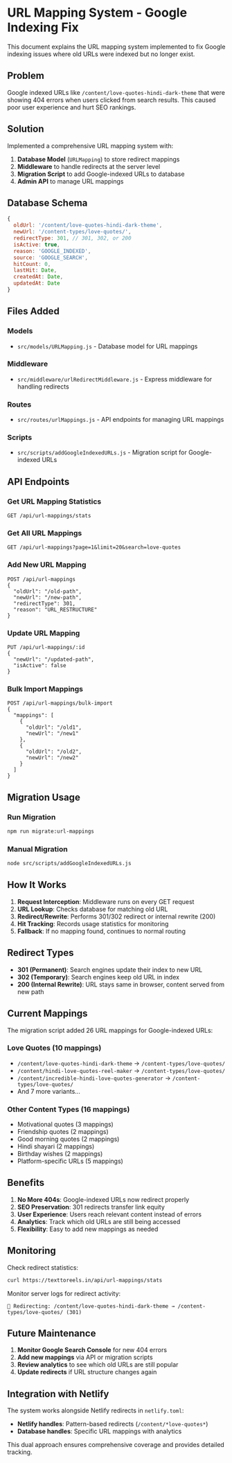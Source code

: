 # URL Mapping System - Google Indexing Fix

This document explains the URL mapping system implemented to fix Google indexing issues where old URLs were indexed but no longer exist.

## Problem

Google indexed URLs like `/content/love-quotes-hindi-dark-theme` that were showing 404 errors when users clicked from search results. This caused poor user experience and hurt SEO rankings.

## Solution

Implemented a comprehensive URL mapping system with:

1. **Database Model** (`URLMapping`) to store redirect mappings
2. **Middleware** to handle redirects at the server level
3. **Migration Script** to add Google-indexed URLs to database
4. **Admin API** to manage URL mappings

## Database Schema

```javascript
{
  oldUrl: '/content/love-quotes-hindi-dark-theme',
  newUrl: '/content-types/love-quotes/',
  redirectType: 301, // 301, 302, or 200
  isActive: true,
  reason: 'GOOGLE_INDEXED',
  source: 'GOOGLE_SEARCH',
  hitCount: 0,
  lastHit: Date,
  createdAt: Date,
  updatedAt: Date
}
```

## Files Added

### Models
- `src/models/URLMapping.js` - Database model for URL mappings

### Middleware
- `src/middleware/urlRedirectMiddleware.js` - Express middleware for handling redirects

### Routes
- `src/routes/urlMappings.js` - API endpoints for managing URL mappings

### Scripts
- `src/scripts/addGoogleIndexedURLs.js` - Migration script for Google-indexed URLs

## API Endpoints

### Get URL Mapping Statistics
```
GET /api/url-mappings/stats
```

### Get All URL Mappings
```
GET /api/url-mappings?page=1&limit=20&search=love-quotes
```

### Add New URL Mapping
```
POST /api/url-mappings
{
  "oldUrl": "/old-path",
  "newUrl": "/new-path",
  "redirectType": 301,
  "reason": "URL_RESTRUCTURE"
}
```

### Update URL Mapping
```
PUT /api/url-mappings/:id
{
  "newUrl": "/updated-path",
  "isActive": false
}
```

### Bulk Import Mappings
```
POST /api/url-mappings/bulk-import
{
  "mappings": [
    {
      "oldUrl": "/old1",
      "newUrl": "/new1"
    },
    {
      "oldUrl": "/old2",
      "newUrl": "/new2"
    }
  ]
}
```

## Migration Usage

### Run Migration
```bash
npm run migrate:url-mappings
```

### Manual Migration
```bash
node src/scripts/addGoogleIndexedURLs.js
```

## How It Works

1. **Request Interception**: Middleware runs on every GET request
2. **URL Lookup**: Checks database for matching old URL
3. **Redirect/Rewrite**: Performs 301/302 redirect or internal rewrite (200)
4. **Hit Tracking**: Records usage statistics for monitoring
5. **Fallback**: If no mapping found, continues to normal routing

## Redirect Types

- **301 (Permanent)**: Search engines update their index to new URL
- **302 (Temporary)**: Search engines keep old URL in index
- **200 (Internal Rewrite)**: URL stays same in browser, content served from new path

## Current Mappings

The migration script added 26 URL mappings for Google-indexed URLs:

### Love Quotes (10 mappings)
- `/content/love-quotes-hindi-dark-theme` → `/content-types/love-quotes/`
- `/content/hindi-love-quotes-reel-maker` → `/content-types/love-quotes/`
- `/content/incredible-hindi-love-quotes-generator` → `/content-types/love-quotes/`
- And 7 more variants...

### Other Content Types (16 mappings)
- Motivational quotes (3 mappings)
- Friendship quotes (2 mappings)
- Good morning quotes (2 mappings)
- Hindi shayari (2 mappings)
- Birthday wishes (2 mappings)
- Platform-specific URLs (5 mappings)

## Benefits

1. **No More 404s**: Google-indexed URLs now redirect properly
2. **SEO Preservation**: 301 redirects transfer link equity
3. **User Experience**: Users reach relevant content instead of errors
4. **Analytics**: Track which old URLs are still being accessed
5. **Flexibility**: Easy to add new mappings as needed

## Monitoring

Check redirect statistics:
```bash
curl https://texttoreels.in/api/url-mappings/stats
```

Monitor server logs for redirect activity:
```
🔀 Redirecting: /content/love-quotes-hindi-dark-theme → /content-types/love-quotes/ (301)
```

## Future Maintenance

1. **Monitor Google Search Console** for new 404 errors
2. **Add new mappings** via API or migration scripts
3. **Review analytics** to see which old URLs are still popular
4. **Update redirects** if URL structure changes again

## Integration with Netlify

The system works alongside Netlify redirects in `netlify.toml`:
- **Netlify handles**: Pattern-based redirects (`/content/*love-quotes*`)
- **Database handles**: Specific URL mappings with analytics

This dual approach ensures comprehensive coverage and provides detailed tracking.
